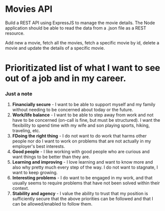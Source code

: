 # Movies API
Build a REST API using ExpressJS to manage the movie details. The Node application should be able to read the data from a .json file as a REST resource.​

​Add new a movie, fetch all the movies, fetch a specific movie by id, delete a movie and update the details of a specific movie. ​


# Prioritizated list of what I want to see out of a job and in my career.

### Just a note 

1. <b>Financially secure</b> - I want to be able to support myself and my family without needing to be concerned about today or the future.
2. <b>Work/life balance</b> - I want to be able to step away from work and not have to be concerned (on-call is fine, but must be structured). 
  I want the flexibility to spend time with my wife and son playing sports, hiking, traveling, etc.
3. <b>FDoing the right thing</b> -  I do not want to do work that harms other people nor do I want to work on problems that are not actually in my employer's best interests.
4. <b>Good people</b> - I like working with good people who are curious and want things to be better than they are.
5. <b>Learning and improving</b> - I love learning and want to know more and also why pretty much every step of the way. I do not want to stagnate, I want to keep growing.
6. <b>Interesting problems</b> - I do want to be engaged in my work, and that usually seems to require problems that have not been solved within their context.
7. <b>Stability and agency</b> - I value the ability to trust that my position is sufficiently secure that the above priorities can be followed and that I can be allowed/enabled to follow them.
